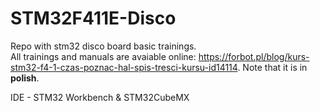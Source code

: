 # STM32F411E-Disco
Repo with stm32 disco board basic trainings.  
All trainings and manuals are avaiable online: https://forbot.pl/blog/kurs-stm32-f4-1-czas-poznac-hal-spis-tresci-kursu-id14114. Note that it is in <b>polish</b>.  

IDE - STM32 Workbench & STM32CubeMX
  
